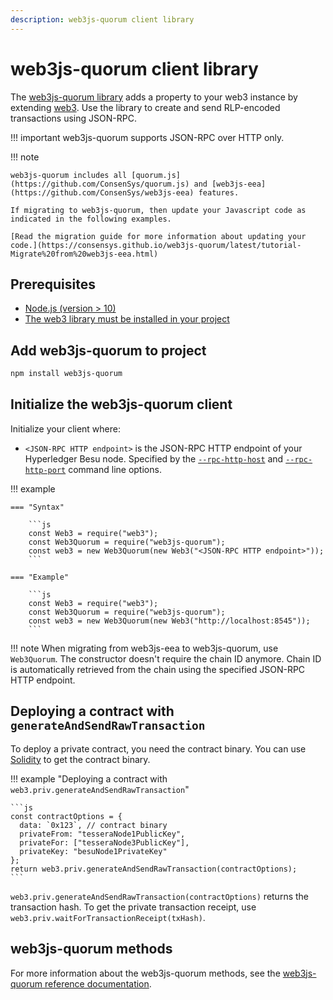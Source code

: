```yaml
---
description: web3js-quorum client library
---
```


# web3js-quorum client library

The [web3js-quorum library](https://github.com/ConsenSys/web3js-quorum) adds a property to your web3
instance by extending [web3](https://github.com/ethereum/web3.js/). Use the library to create and
send RLP-encoded transactions using JSON-RPC.

!!! important
    web3js-quorum supports JSON-RPC over HTTP only.

!!! note

    web3js-quorum includes all [quorum.js](https://github.com/ConsenSys/quorum.js) and [web3js-eea](https://github.com/ConsenSys/web3js-eea) features.

    If migrating to web3js-quorum, then update your Javascript code as indicated in the following examples.

    [Read the migration guide for more information about updating your code.](https://consensys.github.io/web3js-quorum/latest/tutorial-Migrate%20from%20web3js-eea.html)

## Prerequisites

* [Node.js (version > 10)](https://nodejs.org/en/download/)
* [The web3 library must be installed in your project](https://github.com/ChainSafe/web3.js#installation)

## Add web3js-quorum to project

```bash
npm install web3js-quorum
```

## Initialize the web3js-quorum client

Initialize your client where:

* `<JSON-RPC HTTP endpoint>` is the JSON-RPC HTTP endpoint of your Hyperledger Besu node. Specified
  by the [`--rpc-http-host`](../../../public-networks/reference/cli/options.md#rpc-http-host) and
  [`--rpc-http-port`](../../../public-networks/reference/cli/options.md#rpc-http-port) command line options.

!!! example

    === "Syntax"

        ```js
        const Web3 = require("web3");
        const Web3Quorum = require("web3js-quorum");
        const web3 = new Web3Quorum(new Web3("<JSON-RPC HTTP endpoint>"));
        ```

    === "Example"

        ```js
        const Web3 = require("web3");
        const Web3Quorum = require("web3js-quorum");
        const web3 = new Web3Quorum(new Web3("http://localhost:8545"));
        ```

!!! note
    When migrating from web3js-eea to web3js-quorum, use `Web3Quorum`. The constructor doesn't require the chain ID anymore.
    Chain ID is automatically retrieved from the chain using the specified JSON-RPC HTTP endpoint.

## Deploying a contract with `generateAndSendRawTransaction`

To deploy a private contract, you need the contract binary. You can use
[Solidity](https://solidity.readthedocs.io/en/develop/using-the-compiler.html) to get the
contract binary.

!!! example "Deploying a contract with `web3.priv.generateAndSendRawTransaction`"

    ```js
    const contractOptions = {
      data: `0x123`, // contract binary
      privateFrom: "tesseraNode1PublicKey",
      privateFor: ["tesseraNode3PublicKey"],
      privateKey: "besuNode1PrivateKey"
    };
    return web3.priv.generateAndSendRawTransaction(contractOptions);
    ```

`web3.priv.generateAndSendRawTransaction(contractOptions)` returns the transaction hash. To get the private
transaction receipt, use `web3.priv.waitForTransactionReceipt(txHash)`.

## web3js-quorum methods

For more information about the web3js-quorum methods, see the
[web3js-quorum reference documentation](https://consensys.github.io/web3js-quorum/latest/index.html).
